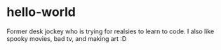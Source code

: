 # hello-world
Former desk jockey who is trying for realsies to learn to code. I also like spooky movies, bad tv, and making art :D
